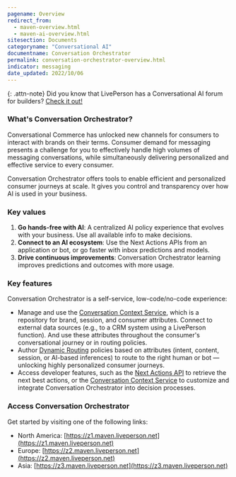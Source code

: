 ```yaml
---
pagename: Overview
redirect_from:
  - maven-overview.html
  - maven-ai-overview.html
sitesection: Documents
categoryname: "Conversational AI"
documentname: Conversation Orchestrator
permalink: conversation-orchestrator-overview.html
indicator: messaging
date_updated: 2022/10/06
---
```


{: .attn-note}
Did you know that LivePerson has a Conversational AI forum for builders? [Check it out!](https://talkyard.livepersonai.com/)

### What's Conversation Orchestrator?

Conversational Commerce has unlocked new channels for consumers to interact with brands on their terms. Consumer demand for messaging presents a challenge for you to effectively handle high volumes of messaging conversations, while simultaneously delivering personalized and effective service to every consumer.

Conversation Orchestrator offers tools to enable efficient and personalized consumer journeys at scale. It gives you control and transparency over how AI is used in your business.

### Key values

1. **Go hands-free with AI**: A centralized AI policy experience that evolves with your business. Use all available info to make decisions.
2. **Connect to an AI ecosystem**:  Use the Next Actions APIs from an application or bot, or go faster with inbox predictions and models.
3. **Drive continuous improvements**: Conversation Orchestrator learning improves predictions and outcomes with more usage.

### Key features

Conversation Orchestrator is a self-service, low-code/no-code experience:

* Manage and use the [Conversation Context Service](conversation-orchestrator-conversation-context-service-overview.html), which is a repository for brand, session, and consumer attributes. Connect to external data sources (e.g., to a CRM system using a LivePerson function). And use these attributes throughout the consumer's conversational journey or in routing policies.
* Author [Dynamic Routing](conversation-orchestrator-dynamic-routing-overview.html) policies based on attributes (intent, content, session, or AI-based inferences) to route to the right human or bot — unlocking highly personalized consumer journeys.
* Access developer features, such as the [Next Actions API](conversation-orchestrator-next-actions-api-overview.html) to retrieve the next best actions, or the [Conversation Context Service](conversation-orchestrator-conversation-context-service-overview.html) to customize and integrate Conversation Orchestrator into decision processes.

### Access Conversation Orchestrator

Get started by visiting one of the following links:

* North America: [https://z1.maven.liveperson.net](https://z1.maven.liveperson.net)
* Europe: [https://z2.maven.liveperson.net](https://z2.maven.liveperson.net)
* Asia: [https://z3.maven.liveperson.net](https://z3.maven.liveperson.net)